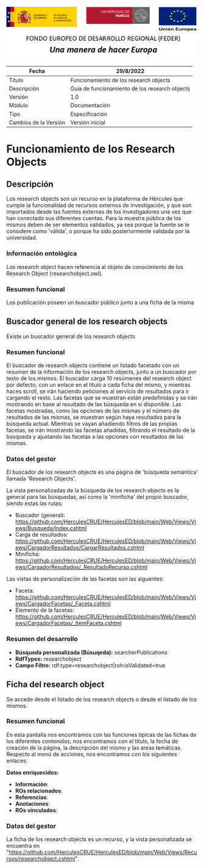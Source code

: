 ![](./media/CabeceraDocumentosMD.png)

| Fecha         | 29/8/2022                                                   |
| ------------- | ------------------------------------------------------------ |
|Título|Funcionamiento de los research objects|
|Descripción|Guía de funcionamiento de los research objects|
|Versión|1.0|
|Módulo|Documentación|
|Tipo|Especificación|
|Cambios de la Versión|Versión inicial|

# Funcionamiento de los Research Objects

## Descripción
Los research objects son un recurso en la plataforma de Hércules que cumple la funcionalidad de recursos externos de investigación, y que son importados desde las fuentes externas de los investigadores una vez que han conectado sus diferentes cuentas. Para la muestra pública de los mismos deben de ser elementos validados, ya sea porque la fuente se le considere como 'válida', o porque ha sido posteriormente validada por la universidad.

### Información ontológica
Los research object hacen referencia al objeto de conocimiento de los Research Object (researchobject.owl).

### Resumen funcional
Los publicación poseen un buscador público junto a una ficha de la misma


## Buscador general de los research objects
Existe un buscador general de los research objects

### Resumen funcional
El buscador de research objects contiene un listado facetado con un resumen de la información de los research objects, junto a un buscador por texto de los mismos. El buscador carga 10 resúmenes del research object por defecto, con un enlace en el título a cada ficha del mismo, y mientras haces scroll, se irán haciendo peticiones al servicio de resultados para ir cargando el resto. 
Las facetas que se muestran están predefinidas y se irán mostrando en base al resultado de las búsqueda en sí disponible. Las facetas mostradas, como las opciones de las mismas y el número de resultados de las mismas, se muestran según haya resultados para la búsqueda actual.
Mientras se vayan añadiendo filtros de las propias facetas, se irán mostrando las facetas añadidas, filtrando el resultado de la búsqueda y ajustando las facetas a las opciones con resultados de las mismas.

### Datos del gestor
El buscador de los research objects es una página de 'búsqueda semántica' llamada 'Research Objects'.

La vista personalizadas de la búsqueda de los research objects es la general para las búsquedas, así como la 'minificha' del propio buscador, siendo éstas las rutas:
- Buscador (general): https://github.com/HerculesCRUE/HerculesED/blob/main/Web/Views/Views/Busqueda/Index.cshtml
- Carga de resultados: https://github.com/HerculesCRUE/HerculesED/blob/main/Web/Views/Views/CargadorResultados/CargarResultados.cshtml
- Minificha: https://github.com/HerculesCRUE/HerculesED/blob/main/Web/Views/Views/CargadorResultados/_ResultadoRecurso.cshtml

Las vistas de personalización de las facetas son las siguentes:
- Faceta: https://github.com/HerculesCRUE/HerculesED/blob/main/Web/Views/Views/CargadorFacetas/_Faceta.cshtml
- Elemento de la facetas: https://github.com/HerculesCRUE/HerculesED/blob/main/Web/Views/Views/CargadorFacetas/_ItemFaceta.cshtml


### Resumen del desarrollo

- **Búsqueda personalizada (Búsuqeda):** searcherPublications
- **RdfTypes:** researchobject
- **Campo Filtro:** rdf:type=researchobject|roh:isValidated=true



## Ficha del research object
Se accede desde el listado de los research objects o desde el listado de los mismos.

### Resumen funcional
En esta pantalla nos encontramos con las funciones típicas de las fichas de los diferentes contenidos; nos encontramos con el título, la fecha de creación de la página, la descripción del mismo y las areas temáticas.
Respecto al menú de acciones, nos encontramos con los siguientes enlaces:


**Datos enriquecidos:**
- **Información**: 
- **ROs relacionados**: 
- **Referencias**: 
- **Anotaciones**: 
- **ROs vinculados**: 
 

### Datos del gestor
La ficha de los research objects es un recurso, y la vista personalizada se encuentra en "https://github.com/HerculesCRUE/HerculesED/blob/main/Web/Views/Recursos/researchobject.cshtml".
